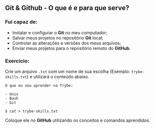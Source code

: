 ## Git & Github - O que é e para que serve?

### Fui capaz de:

- Instalar e configurar o **Git** no meu computador;
- Salvar meus projetos no repositório **Git** local;
- Controlar as alterações e versões dos meus arquivos;
- Enviar meus projetos para o repositório remoto do **GitHub**.

### Exercício:

Crie um arquivo `.txt` com um nome de sua escolha (Exemplo: `trybe-skills.txt`) e utilizará o conteúdo abaixo.
```
O que eu vou aprender na Trybe:

- Unix
- Bash
- Git
```
~~~shell
$ cat > trybe-skills.txt
~~~

Coloque ele no **GitHub** utilizando os conceitos e comandos aprendidos.
